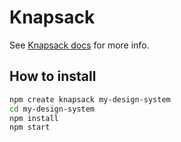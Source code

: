 # Knapsack

See [Knapsack docs](https://knapsack.basalt.io) for more info.

## How to install

```bash
npm create knapsack my-design-system
cd my-design-system
npm install
npm start
```
